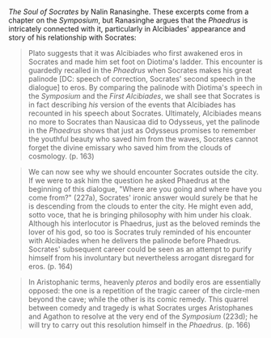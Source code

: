 *The Soul of Socrates* by Nalin Ranasinghe. These excerpts come from a chapter on the *Symposium*, but Ranasinghe argues that the *Phaedrus* is intricately connected with it, particularly in Alcibiades' appearance and story of his relationship with Socrates:

> Plato suggests that it was Alcibiades who first awakened eros in Socrates and made him set foot on Diotima's ladder. This encounter is guardedly recalled in the *Phaedrus* when Socrates makes his great palinode [DC: speech of correction, Socrates' second speech in the dialogue] to eros. By comparing the palinode with Diotima's speech in the *Symposium* and the *First Alcibiades*, we shall see that Socrates is in fact describing *his* version of the events that Alcibiades has recounted in his speech about Socrates. Ultimately, Alcibiades means no more to Socrates than Nausicaa did to Odysseus, yet the palinode in the *Phaedrus* shows that just as Odysseus promises to remember the youthful beauty who saved him from the waves, Socrates cannot forget the divine emissary who saved him from the clouds of cosmology. (p. 163)

> We can now see why we should encounter Socrates outside the city. If we were to ask him the question he asked Phaedrus at the beginning of this dialogue, "Where are you going and where have you come from?" (227a), Socrates' ironic answer would surely be that he is descending from the clouds to enter the city. He might even add, sotto voce, that he is bringing philosophy with him under his cloak. Although his interlocutor is Phaedrus, just as the beloved reminds the lover of his god, so too is Socrates truly reminded of his encounter with Alcibiades when he delivers the palinode before Phaedrus. Socrates' subsequent career could be seen as an attempt to purify himself from his involuntary but nevertheless arrogant disregard for eros. (p. 164)

> In Aristophanic terms, heavenly *pteros* and bodily eros are essentially opposed: the one is a repetition of the tragic career of the circle-men beyond the cave; while the other is its comic remedy. This quarrel between comedy and tragedy is what Socrates urges Aristophanes and Agathon to resolve at the very end of the *Symposium* (223d); he will try to carry out this resolution himself in the *Phaedrus*. (p. 166)


